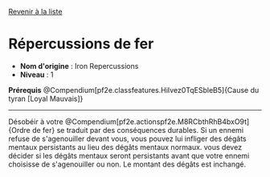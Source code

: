 [Revenir à la liste](list.md)

# Répercussions de fer

 * **Nom d'origine** : Iron Repercussions
 * **Niveau** : 1


<p><strong>Prérequis</strong> @Compendium[pf2e.classfeatures.HiIvez0TqESbleB5]{Cause du tyran [Loyal Mauvais]} </p>
<hr>
<p>Désobéir à votre @Compendium[pf2e.actionspf2e.M8RCbthRhB4bxO9t]{Ordre de fer} se traduit par des conséquences durables. Si un ennemi refuse de s'agenouiller devant vous, vous pouvez lui infliger des dégâts mentaux persistants au lieu des dégâts mentaux normaux. vous devez décider si les dégâts mentaux seront persistants avant que votre ennemi choisisse de s'agenouiller ou non. Le montant des dégâts est inchangé.</p>